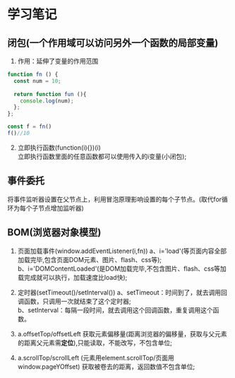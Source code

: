 # 学习笔记

## 闭包(一个作用域可以访问另外一个函数的局部变量)
1. 作用：延伸了变量的作用范围
```javascript
function fn () {
  const num = 10;
  
  return function fun (){
    console.log(num);
  };
};

const f = fn()
f()//10
```

2. 立即执行函数(function(i){})(i)<br>
立即执行函数里面的任意函数都可以使用传入的i变量(小闭包);

## 事件委托
将事件监听器设置在父节点上，利用冒泡原理影响设置的每个子节点。(取代for循环为每个子节点增加监听器)

## BOM(浏览器对象模型)

1. 页面加载事件(window.addEventListener(i,fn))
a、i='load'(等页面内容全部加载完毕,包含页面DOM元素、图片、flash、css等);<br>
b、i='DOMContentLoaded'(是DOM加载完毕,不包含图片、flash、css等加载完成就可以执行，加载速度比load快);<br>

2. 定时器(setTimeout()/setInterval())
a、setTimeout：时间到了，就去调用回调函数，只调用一次就结束了这个定时器;<br>
b、setInterval：每隔一段时间，就去调用这个回调函数，重复调用这个函数。

3. a.offsetTop/offsetLeft 
获取元素偏移量(距离浏览器的偏移量，获取与父元素的距离父元素需**定位**),只能读取，不能改写，不包含单位;

4. a.scrollTop/scrollLeft (元素用element.scrollTop/页面用window.pageYOffset)
获取被卷去的距离，返回数值不包含单位;



